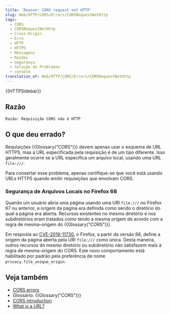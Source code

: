 ```yaml
---
title: 'Reason: CORS request not HTTP'
slug: Web/HTTP/CORS/Errors/CORSRequestNotHttp
tags:
  - CORS
  - CORSRequestNotHttp
  - Cross-Origin
  - Erro
  - HTTP
  - HTTPS
  - Mensagens
  - Razões
  - Segurança
  - Solução de Problemas
  - console
translation_of: Web/HTTP/CORS/Errors/CORSRequestNotHttp
---
```

{{HTTPSidebar}}

## Razão

    Razão: Requisição CORS não é HTTP

## O que deu errado?

Requisições {{Glossary("CORS")}} devem apenas usar o esquema de URL HTTPS, mas a URL especificada pela requisição é de um tipo diferente. Isso geralmente ocorre se a URL especifica um arquivo local, usando uma URL` file:///`.

Para consertar esse problema, apenas certifique-se que você está usando URLs HTTPS quando emitir requisições que envolvam CORS.

### Segurança de Arquivos Locais no Firefox 68

Quando um usuário abria uma página usando uma URI `file:///` no Firefox 67 ou anterior, a origem da página era definida como sendo o diretório do qual a página era aberta. Recursos existentes no mesmo diretório e nos subdiretórios eram tratados como tendo a mesma origem de acordo com a regra de mesma-origem do {{Glossary("CORS")}}.

Em resposta ao [CVE-2019-11730](https://www.mozilla.org/en-US/security/advisories/mfsa2019-21/#CVE-2019-11730), o Firefox, a partir da versão 68, define a origem da página aberta pela URI `file:///` como única. Desta maneira, outros recursos do mesmo diretório ou subdiretório não satisfazem mais à regra de mesma-origem do CORS. Este novo comportamento está habilitado por padrão pela preferência de nome `privacy.file_unique_origin`.

## Veja também

- [CORS errors](/pt-BR/docs/Web/HTTP/CORS/Errors)
- Glossário: {{Glossary("CORS")}}
- [CORS introduction](/pt-BR/docs/Web/HTTP/CORS)
- [What is a URL?](/pt-BR/docs/Learn/Common_questions/What_is_a_URL)
